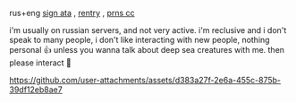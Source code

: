 rus+eng [sign ata](https://27jay.atabook.org) , [rentry](https://rentry.co/chemIab) , [prns cc](https://pronouns.cc/@27jay)

i'm usually on russian servers, and not very active. i'm reclusive and i don't speak to many people, i don't like interacting with new people, nothing personal 👍 unless you wanna talk about deep sea creatures with me. then please interact 🧡



https://github.com/user-attachments/assets/d383a27f-2e6a-455c-875b-39df12eb8ae7




